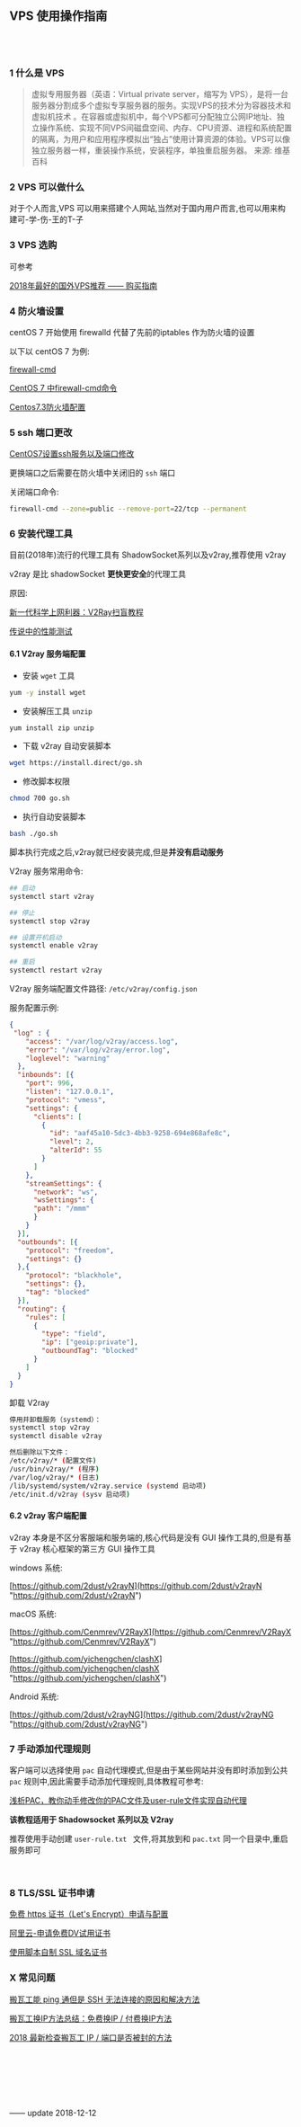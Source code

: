 ## VPS 使用操作指南  


​    
​
### 1 什么是 VPS 
>虚拟专用服务器（英语：Virtual private server，缩写为 VPS），是将一台服务器分割成多个虚拟专享服务器的服务。实现VPS的技术分为容器技术和虚拟机技术 。在容器或虚拟机中，每个VPS都可分配独立公网IP地址、独立操作系统、实现不同VPS间磁盘空间、内存、CPU资源、进程和系统配置的隔离，为用户和应用程序模拟出“独占”使用计算资源的体验。VPS可以像独立服务器一样，重装操作系统，安装程序，单独重启服务器。
> 来源: 维基百科

### 2 VPS 可以做什么  

对于个人而言,VPS 可以用来搭建个人网站,当然对于国内用户而言,也可以用来构建可-学-伤-王的T-子  



### 3 VPS 选购  

可参考  

[2018年最好的国外VPS推荐 —— 购买指南](https://www.banwagonghost.net/2018_nian_zui_hao_de_guo_wai_vps_tui_jian_gou_mai_zhi_nan/ "https://www.banwagonghost.net/2018_nian_zui_hao_de_guo_wai_vps_tui_jian_gou_mai_zhi_nan/")    



### 4 防火墙设置  

centOS 7 开始使用 firewalld 代替了先前的iptables 作为防火墙的设置  

以下以 centOS 7 为例:  

[firewall-cmd](https://wangchujiang.com/linux-command/c/firewall-cmd.html "https://wangchujiang.com/linux-command/c/firewall-cmd.html")  

[CentOS 7 中firewall-cmd命令](https://www.jianshu.com/p/411274f96492 "https://www.jianshu.com/p/411274f96492")  

[Centos7.3防火墙配置](https://www.cnblogs.com/xxoome/p/7115614.html "https://www.cnblogs.com/xxoome/p/7115614.html")  



### 5 ssh 端口更改  

[CentOS7设置ssh服务以及端口修改](https://blog.csdn.net/Mrqiang9001/article/details/78308830 "https://blog.csdn.net/Mrqiang9001/article/details/78308830")  

更换端口之后需要在防火墙中关闭旧的 `ssh` 端口  

关闭端口命令:  

```bash
firewall-cmd --zone=public --remove-port=22/tcp --permanent
```



### 6 安装代理工具  

目前(2018年)流行的代理工具有 ShadowSocket系列以及v2ray,推荐使用 v2ray  

v2ray 是比 shadowSocket **更快更安全**的代理工具  

原因:    

[新一代科学上网利器：V2Ray扫盲教程 ](http://blog.whiterabbitxyj.com/2018/08/31/V2Ray/ "http://blog.whiterabbitxyj.com/2018/08/31/V2Ray/")  

[传说中的性能测试](https://steemit.com/cn/@v2ray/3cjiux "https://steemit.com/cn/@v2ray/3cjiux")    



#### 6.1 V2ray 服务端配置    

- 安装 `wget` 工具  

```bash
yum -y install wget
```

- 安装解压工具 `unzip`  

```bash
yum install zip unzip
```

- 下载 v2ray 自动安装脚本  

```bash
wget https://install.direct/go.sh
```

- 修改脚本权限  

```bash
chmod 700 go.sh
```

- 执行自动安装脚本  

```bash
bash ./go.sh
```

脚本执行完成之后,v2ray就已经安装完成,但是**并没有启动服务**  

V2ray 服务常用命令:  

```bash
## 启动
systemctl start v2ray

## 停止
systemctl stop v2ray

## 设置开机启动
systemctl enable v2ray

## 重启
systemctl restart v2ray
```

V2ray 服务端配置文件路径: `/etc/v2ray/config.json`  

服务配置示例:  

```json
{
 "log" : {
    "access": "/var/log/v2ray/access.log",
    "error": "/var/log/v2ray/error.log",
    "loglevel": "warning"
  },
  "inbounds": [{
    "port": 996,
    "listen": "127.0.0.1",
    "protocol": "vmess",
    "settings": {
      "clients": [
        {
          "id": "aaf45a10-5dc3-4bb3-9258-694e868afe8c",
          "level": 2,
          "alterId": 55
        }
      ]
    },
    "streamSettings": {
      "network": "ws",
      "wsSettings": {
      "path": "/mmm"
      }
    }
  }],
  "outbounds": [{
    "protocol": "freedom",
    "settings": {}
  },{
    "protocol": "blackhole",
    "settings": {},
    "tag": "blocked"
  }],
  "routing": {
    "rules": [
      {
        "type": "field",
        "ip": ["geoip:private"],
        "outboundTag": "blocked"
      }
    ]
  }
}
```

卸载 V2ray  

```sh
停用并卸载服务（systemd）：
systemctl stop v2ray
systemctl disable v2ray

然后删除以下文件：
/etc/v2ray/* (配置文件)
/usr/bin/v2ray/* (程序)
/var/log/v2ray/* (日志)
/lib/systemd/system/v2ray.service (systemd 启动项)
/etc/init.d/v2ray (sysv 启动项)
```



#### 6.2 v2ray 客户端配置  

v2ray 本身是不区分客服端和服务端的,核心代码是没有 GUI 操作工具的,但是有基于 v2ray 核心框架的第三方 GUI 操作工具  

windows 系统:  

[https://github.com/2dust/v2rayN](https://github.com/2dust/v2rayN "https://github.com/2dust/v2rayN")  

macOS 系统:  

[https://github.com/Cenmrev/V2RayX](https://github.com/Cenmrev/V2RayX "https://github.com/Cenmrev/V2RayX")  

[https://github.com/yichengchen/clashX](https://github.com/yichengchen/clashX "https://github.com/yichengchen/clashX")  

Android 系统:  

[https://github.com/2dust/v2rayNG](https://github.com/2dust/v2rayNG "https://github.com/2dust/v2rayNG")  



### 7 手动添加代理规则  

客户端可以选择使用 `pac` 自动代理模式,但是由于某些网站并没有即时添加到公共 `pac` 规则中,因此需要手动添加代理规则,具体教程可参考:  

[浅析PAC，教你动手修改你的PAC文件及user-rule文件实现自动代理](https://www.cnblogs.com/edward2013/p/5560836.html "https://www.cnblogs.com/edward2013/p/5560836.html")  

**该教程适用于 Shadowsocket 系列以及 V2ray**  

推荐使用手动创建 `user-rule.txt ` 文件,将其放到和 `pac.txt` 同一个目录中,重启服务即可  

​    

### 8 TLS/SSL 证书申请  

[免费 https 证书（Let's Encrypt）申请与配置](https://keelii.github.io/2016/06/12/free-https-cert-lets-encrypt-apply-install "https://keelii.github.io/2016/06/12/free-https-cert-lets-encrypt-apply-install")  

[阿里云-申请免费DV试用证书](https://help.aliyun.com/document_detail/156645.html)    

[使用脚本自制 SSL 域名证书](https://blog.csdn.net/Mrqiang9001/article/details/125459866)  





### X 常见问题    

[搬瓦工能 ping 通但是 SSH 无法连接的原因和解决方法](https://www.bandwagonhost.net/1990.html "https://www.bandwagonhost.net/1990.html")      

[搬瓦工换IP方法总结：免费换IP / 付费换IP方法](https://www.bandwagonhost.net/1983.html "https://www.bandwagonhost.net/1983.html")    

[2018 最新检查搬瓦工 IP / 端口是否被封的方法](https://www.bandwagonhost.net/1934.html "https://www.bandwagonhost.net/1934.html")  
    
​    
​    
​    
​    
​    
​    
—— update 2018-12-12  













